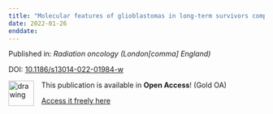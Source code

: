 ```yaml
---
title: "Molecular features of glioblastomas in long-term survivors compared to short-term survivors-a matched-pair analysis."
date: 2022-01-26
enddate:
---
```


Published in: *Radiation oncology (London[comma] England)*

DOI: [10.1186/s13014-022-01984-w](https://doi.org/10.1186/s13014-022-01984-w)

<img src="https://upload.wikimedia.org/wikipedia/commons/thumb/7/77/Open_Access_logo_PLoS_transparent.svg/800px-Open_Access_logo_PLoS_transparent.svg.png" alt="drawing" width="50" align="left"/> &nbsp;&nbsp;&nbsp;This publication is available in **Open Access**! (Gold OA)

&nbsp;&nbsp;&nbsp;<a href="https://ro-journal.biomedcentral.com/track/pdf/10.1186/s13014-022-01984-w">Access it freely here</a>

